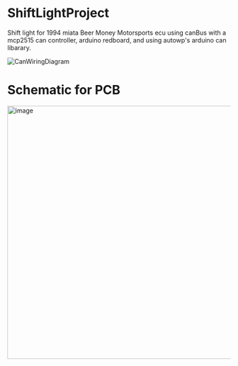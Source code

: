 # ShiftLightProject
Shift light for 1994 miata Beer Money Motorsports ecu using canBus with a mcp2515 can controller, arduino redboard, and using autowp's  arduino can libarary.

![CanWiringDiagram](https://github.com/user-attachments/assets/3e263ae5-819e-4e26-8186-f3af42e3d391)

# Schematic for PCB 
<img width="968" height="572" alt="image" src="https://github.com/user-attachments/assets/1ed18c78-53aa-4fd9-b8da-b03a8cc9e892" />

